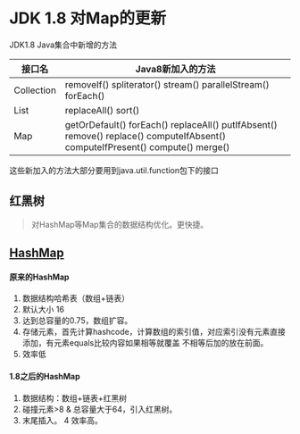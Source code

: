 # JDK 1.8 对Map的更新

JDK1.8 Java集合中新增的方法

接口名 | Java8新加入的方法
---|---
Collection | removeIf() spliterator() stream() parallelStream() forEach()
List | replaceAll() sort()
Map | getOrDefault() forEach() replaceAll() putIfAbsent() remove() replace() computeIfAbsent() computeIfPresent() compute() merge()

这些新加入的方法大部分要用到java.util.function包下的接口

## 红黑树
> 对HashMap等Map集合的数据结构优化。更快捷。

## [HashMap](../Collection/Map-HashMap.md) 

#### 原来的HashMap
1. 数据结构哈希表（数组+链表）
2. 默认大小 16
3. 达到总容量的0.75，数组扩容。
4. 存储元素，首先计算hashcode，计算数组的索引值，对应索引没有元素直接添加，有元素equals比较内容如果相等就覆盖 不相等后加的放在前面。
5. 效率低


#### 1.8之后的HashMap
1. 数据结构：数组+链表+红黑树
2. 碰撞元素>8 & 总容量大于64，引入红黑树。
3. 末尾插入。
4 效率高。

